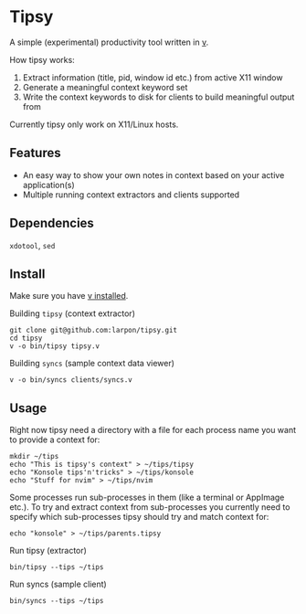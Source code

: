 # Tipsy

A simple (experimental) productivity tool written in [v](https://vlang.io/).

How tipsy works:
1. Extract information (title, pid, window id etc.) from active X11 window
2. Generate a meaningful context keyword set
3. Write the context keywords to disk for clients to build meaningful output from

Currently tipsy only work on X11/Linux hosts.

## Features
* An easy way to show your own notes in context based on your active application(s)
* Multiple running context extractors and clients supported

## Dependencies
`xdotool`, `sed`

## Install

Make sure you have [v installed](https://github.com/vlang/v#installing-v-from-source).

Building `tipsy` (context extractor)
```
git clone git@github.com:larpon/tipsy.git
cd tipsy
v -o bin/tipsy tipsy.v
```

Building `syncs` (sample context data viewer)
```
v -o bin/syncs clients/syncs.v
```

## Usage

Right now tipsy need a directory with a file for each process name you want to provide a context for:
```
mkdir ~/tips
echo "This is tipsy's context" > ~/tips/tipsy
echo "Konsole tips'n'tricks" > ~/tips/konsole
echo "Stuff for nvim" > ~/tips/nvim
```

Some processes run sub-processes in them (like a terminal or AppImage etc.).
To try and extract context from sub-processes you currently need to specify which sub-processes tipsy should try and match context for:
```
echo "konsole" > ~/tips/parents.tipsy
```

Run tipsy (extractor)
```
bin/tipsy --tips ~/tips
```

Run syncs (sample client)
```
bin/syncs --tips ~/tips
```

